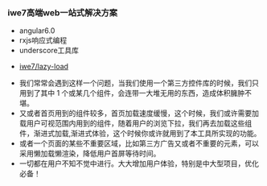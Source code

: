 ### iwe7高端web一站式解决方案
* angular6.0
* rxjs响应式编程
* underscore工具库

- [iwe7/lazy-load](./libs/lazy-load/readme.md)
* 我们常常会遇到这样一个问题，当我们使用一个第三方控件库的时候，我们只用到了其中 1 个或某几个组件，会连带一大堆无用的东西，造成体积臃肿不堪。
* 又或者首页用到的组件较多，首页加载速度缓慢，这个时候，我们或许需要加载用户可视范围内用到的组件，随着用户的浏览下拉，我们再去加载这些组件，渐进式加载,渐进式体验，这个时候你或许就用到了本工具所实现的功能。
* 或者一个页面的某些不重要区域，比如第三方广告又或者不重要的元素，可以采用懒加载懒渲染，降低用户首屏等待时间。
* 一切都在用户不知不觉中进行。大大增加用户体验，特别是中大型项目，优化必备！
